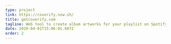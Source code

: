 ```yaml
---
type: project
link: https://coverify.now.sh/
title: getcoverify.com
tagline: Web tool to create album artworks for your playlist on Spotify, where you can apply different fonts, colors, and a ton of images.
date: 2020-04-01T15:06:01.607Z
order: 2
---
```

